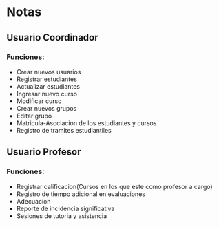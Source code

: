 # Notas

## Usuario Coordinador

### Funciones:
+ Crear nuevos usuarios
+ Registrar estudiantes
+ Actualizar estudiantes
+ Ingresar nuevo curso
+ Modificar curso
+ Crear nuevos grupos
+ Editar grupo
+ Matricula-Asociacion de los estudiantes y cursos
+ Registro de tramites estudiantiles

## Usuario Profesor

### Funciones:

+ Registrar calificacion(Cursos en los que este como profesor a cargo)
+ Registro de tiempo adicional en evaluaciones
+ Adecuacion
+ Reporte de incidencia significativa
+ Sesiones de tutoria y asistencia
